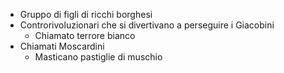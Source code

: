 - Gruppo di figli di ricchi borghesi
- Controrivoluzionari che si divertivano a perseguire i Giacobini
	- Chiamato terrore bianco
- Chiamati Moscardini
	- Masticano pastiglie di muschio